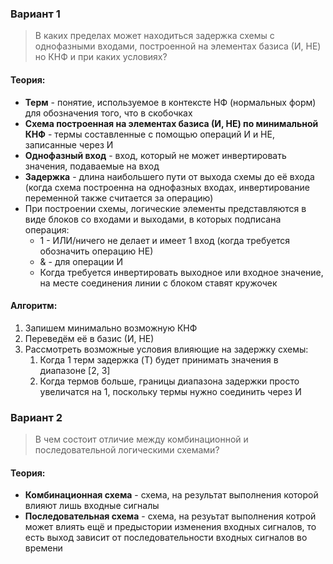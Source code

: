 ### Вариант 1
> В каких пределах может находиться задержка схемы с однофазными входами, построенной на элементах базиса (И, НЕ) но КНФ и при каких условиях?
#### Теория:
- **Терм** - понятие, используемое в контексте НФ (нормальных форм) для обозначения того, что в скобочках
- **Схема построенная на элементах базиса (И, НЕ) по минимальной КНФ** - термы составленные с помощью операций И и НЕ, записанные через И
- **Однофазный вход** - вход, который не может инвертировать значения, подаваемые на вход
- **Задержка** - длина наибольшего пути от выхода схемы до её входа (когда схема построенна на однофазных входах, инвертирование переменной также считается за операцию)
- При построении схемы, логические элементы представляются в виде блоков со входами и выходами, в которых подписана операция:
	- 1 - ИЛИ/ничего не делает и имеет 1 вход (когда требуется обозначить операцию НЕ)
	- & - для операции И
	- Когда требуется инвертировать выходное или входное значение, на месте соединения линии с блоком ставят кружочек
#### Алгоритм:
1. Запишем минимально возможную КНФ
2. Переведём её в базис (И, НЕ)
3. Рассмотреть возможные условия влияющие на задержку схемы:
	1. Когда 1 терм задержка (T) будет принимать значения в диапазоне \[2, 3\]
	2. Когда термов больше, границы диапазона задержки просто увеличатся на 1, поскольку термы нужно соединить через И
### Вариант 2
> В чем состоит отличие между комбинационной и последовательной логическими схемами?
#### Теория:
- **Комбинационная схема** - схема, на результат выполнения которой влияют лишь входные сигналы
- **Последовательная схема** - схема, на резуьтат выполнения котрой может влиять ещё и предыстории изменения входных сигналов, то есть выход зависит от последовательности входных сигналов во времени
